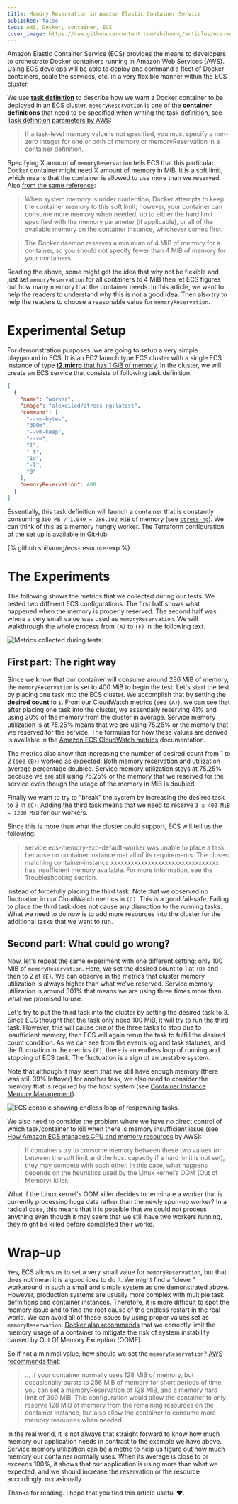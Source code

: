 ```yaml
---
title: Memory Reservation in Amazon Elastic Container Service
published: false
tags: AWS, Docker, container, ECS
cover_image: https://raw.githubusercontent.com/shihanng/articles/ecs-memory/ecs-memory/images/cover.jpg
---
```


Amazon Elastic Container Service (ECS) provides the means to developers to orchestrate Docker containers running in Amazon Web Services (AWS). Using ECS develops will be able to deploy and command a fleet of Docker containers, scale the services, etc. in a very flexible manner within the ECS cluster.

We use [**task definition**](https://docs.aws.amazon.com/AmazonECS/latest/developerguide/task_definitions.html) to describe how we want a Docker container to be deployed in an ECS cluster. `memoryReservation` is one of the **container definitions** that need to be specified when writing the task definition, see [Task definition parameters by AWS](https://docs.aws.amazon.com/AmazonECS/latest/developerguide/task_definition_parameters.html#container_definitions):

> If a task-level memory value is not specified, you must specify a non-zero integer for one or both of memory or memoryReservation in a container definition.

Specifying X amount of `memoryReservation` tells ECS that this particular Docker container might need X amount of memory in MiB. It is a soft limit, which means that the container is allowed to use more than we reserved. Also [from the same reference](https://docs.aws.amazon.com/AmazonECS/latest/developerguide/task_definition_parameters.html#container_definitions):

> When system memory is under contention, Docker attempts to keep the container memory to this soft limit; however, your container can consume more memory when needed, up to either the hard limit specified with the memory parameter (if applicable), or all of the available memory on the container instance, whichever comes first.

> The Docker daemon reserves a minimum of 4 MiB of memory for a container, so you should not specify fewer than 4 MiB of memory for your containers.

Reading the above, some might get the idea that why not be flexible and just set `memoryReservation` for all containers to 4 MiB then let ECS figures out how many memory that the container needs. In this article, we want to help the readers to understand why this is not a good idea. Then also try to help the readers to choose a reasonable value for `memoryReservation`.

# Experimental Setup

For demonstration purposes, we are going to setup a very simple playground in ECS. It is an EC2 launch type ECS cluster with a single ECS instance of type [**t2.micro** that has 1 GiB of memory](https://aws.amazon.com/ec2/instance-types/). In the cluster, we will create an ECS service that consists of following task definition:

```json
[
  {
    "name": "worker",
    "image": "alexeiled/stress-ng:latest",
    "command": [
      "--vm-bytes",
      "300m",
      "--vm-keep",
      "--vm",
      "1",
      "-t",
      "1d",
      "-l",
      "0"
    ],
    "memoryReservation": 400
  }
]
```

Essentially, this task definition will launch a container that is constantly consuming `300 MB / 1.049 = 286.102 MiB` of memory (see [`stress-ng`](https://manpages.ubuntu.com/manpages/artful/man1/stress-ng.1.html)). We can think of this as a memory hungry worker. The Terraform configuration of the set up is available in GitHub:

{% github shihanng/ecs-resource-exp %}

# The Experiments

The following shows the metrics that we collected during our tests. We tested two different ECS configurations. The first half shows what happened when the memory is properly reserved. The second half was where a very small value was used as `memoryReservation`. We will walkthrough the whole process from `(A)` to `(F)` in the following text.

![Metrics collected during tests.](./images/results.png)

## First part: The right way

Since we know that our container will consume around 286 MiB of memory, the `memoryReservation` is set to 400 MiB to begin the test.
Let's start the test by placing one task into the ECS cluster. We accomplish that by setting the **desired count** to `1`.
From our CloudWatch metrics (see `(A)`), we can see that after placing one task into the cluster, we essentially reserving 41% and using 30% of the memory from the cluster in average. Service memory utilization is at 75.25% means that we are using 75.25% or the memory that we reserved for the service. The formulas for how these values are derived is available in the [Amazon ECS CloudWatch metrics](https://docs.aws.amazon.com/AmazonECS/latest/developerguide/cloudwatch-metrics.html#cluster_reservation) documentation.

The metrics also show that increasing the number of desired count from 1 to 2 (see `(B)`) worked as expected: Both memory reservation and utilization average percentage doubled. Service memory utilization stays at 75.25% because we are still using 75.25% or the memory that we reserved for the service even though the usage of the memory in MiB is doubled.

Finally we want to try to "break" the system by increasing the desired task to 3 in `(C)`. Adding the third task means that we need to reserve `3 x 400 MiB = 1200 MiB` for our workers.

Since this is more than what the cluster could support, ECS will tell us the following:

> service ecs-memory-exp-default-worker was unable to place a task because no container instance met all of its requirements. The closest matching container-instance xxxxxxxxxxxxxxxxxxxxxxxxxxxxxxxx has insufficient memory available. For more information, see the Troubleshooting section.

instead of forcefully placing the third task. Note that we observed no fluctuation in our CloudWatch metrics in `(C)`.
This is a good fail-safe. Failing to place the third task does not cause any disruption to the running tasks. What we need to do now is to add more resources into the cluster for the additional tasks that we want to run.

## Second part: What could go wrong?

Now, let's repeat the same experiment with one different setting: only 100 MiB of `memoryReservation`. Here, we set the desired count to 1 at `(D)` and then to 2 at `(E)`.
We can observe in the metrics that cluster memory utilization is always higher than what we've reserved. Service memory utilization is around 301% that means we are using three times more than what we promised to use.

Let's try to put the third task into the cluster by setting the desired task to 3. Since ECS thought that the task only need 100 MiB, it will try to run the third task. However, this will cause one of the three tasks to stop due to insufficient memory, then ECS will again rerun the task to fulfill the desired count condition. As we can see from the events log and task statuses, and the fluctuation in the metrics `(F)`, there is an endless loop of running and stopping of ECS task. The fluctuation is a sign of an unstable system.

Note that although it may seem that we still have enough memory (there was still 39% leftover) for another task, we also need to consider the memory that is required by the host system (see [Container Instance Memory Management](https://docs.aws.amazon.com/AmazonECS/latest/developerguide/memory-management.html#ecs-reserved-memory)).

![ECS console showing endless loop of respawning tasks.](./images/ecs-console.png)

We also need to consider the problem where we have no direct control of which task/container to kill when there is memory insufficient issue (see [How Amazon ECS manages CPU and memory resources](https://aws.amazon.com/blogs/containers/how-amazon-ecs-manages-cpu-and-memory-resources/) by AWS):

> If containers try to consume memory between these two values (or between the soft limit and the host capacity if a hard limit is not set), they may compete with each other. In this case, what happens depends on the heuristics used by the Linux kernel’s OOM (Out of Memory) killer.

What if the Linux kernel's OOM killer decides to terminate a worker that is currently processing huge data rather than the newly spun-up worker? In a radical case, this means that it is possible that we could not process anything even though it may seem that we still have two workers running, they might be killed before completed their works.

# Wrap-up

Yes, ECS allows us to set a very small value for `memoryReservation`, but that does not mean it is a good idea to do it. We might find a “clever” workaround in such a small and simple system as one demonstrated above. However, production systems are usually more complex with multiple task definitions and container instances. Therefore, it is more difficult to spot the memory issue and to find the root cause of the endless restart in the real world. We can avoid all of these issues by using proper values set as `memoryReservation`. [Docker also recommends](https://docs.docker.com/config/containers/resource_constraints/#understand-the-risks-of-running-out-of-memory) that we correctly limit the memory usage of a container to mitigate the risk of system instability caused by Out Of Memory Exception (OOME).

So if not a minimal value, how should we set the `memoryReservation`? [AWS recommends that](https://docs.aws.amazon.com/AmazonECS/latest/developerguide/task_definition_parameters.html#container_definitions):

> ... if your container normally uses 128 MiB of memory, but occasionally bursts to 256 MiB of memory for short periods of time, you can set a memoryReservation of 128 MiB, and a memory hard limit of 300 MiB. This configuration would allow the container to only reserve 128 MiB of memory from the remaining resources on the container instance, but also allow the container to consume more memory resources when needed.

In the real world, it is not always that straight forward to know how much memory our application needs in contrast to the example we have above. Service memory utilization can be a metric to help us figure out how much memory our container normally uses. When its average is close to or exceeds 100%, it shows that our application is using more than what we expected, and we should increase the reservation or the resource accordingly.
occasionally

Thanks for reading. I hope that you find this article useful ❤️.

